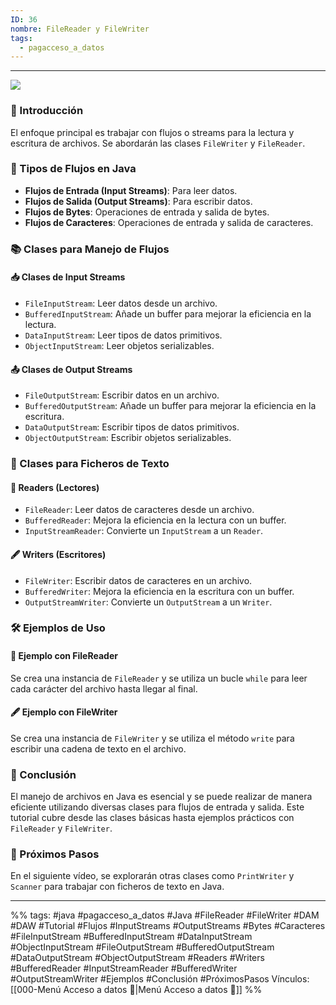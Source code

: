 ```yaml
---
ID: 36
nombre: FileReader y FileWriter
tags:
  - pagacceso_a_datos
---
```

___

![](https://www.youtube.com/watch?v=iuRM-VRgOEM&list=PLG1qdjD__qH6ULjW5iN8E45m5nkaCNbUu&index=175&ab_channel=Aulaenlanube)
### 📖 Introducción
El enfoque principal es trabajar con flujos o streams para la lectura y escritura de archivos. Se abordarán las clases `FileWriter` y `FileReader`.

### 🌊 Tipos de Flujos en Java
- **Flujos de Entrada (Input Streams)**: Para leer datos.
- **Flujos de Salida (Output Streams)**: Para escribir datos.
- **Flujos de Bytes**: Operaciones de entrada y salida de bytes.
- **Flujos de Caracteres**: Operaciones de entrada y salida de caracteres.

### 📚 Clases para Manejo de Flujos
#### 📥 Clases de Input Streams
- `FileInputStream`: Leer datos desde un archivo.
- `BufferedInputStream`: Añade un buffer para mejorar la eficiencia en la lectura.
- `DataInputStream`: Leer tipos de datos primitivos.
- `ObjectInputStream`: Leer objetos serializables.

#### 📤 Clases de Output Streams
- `FileOutputStream`: Escribir datos en un archivo.
- `BufferedOutputStream`: Añade un buffer para mejorar la eficiencia en la escritura.
- `DataOutputStream`: Escribir tipos de datos primitivos.
- `ObjectOutputStream`: Escribir objetos serializables.

### 📝 Clases para Ficheros de Texto
#### 📖 Readers (Lectores)
- `FileReader`: Leer datos de caracteres desde un archivo.
- `BufferedReader`: Mejora la eficiencia en la lectura con un buffer.
- `InputStreamReader`: Convierte un `InputStream` a un `Reader`.

#### 🖋 Writers (Escritores)
- `FileWriter`: Escribir datos de caracteres en un archivo.
- `BufferedWriter`: Mejora la eficiencia en la escritura con un buffer.
- `OutputStreamWriter`: Convierte un `OutputStream` a un `Writer`.

### 🛠 Ejemplos de Uso
#### 📖 Ejemplo con FileReader
Se crea una instancia de `FileReader` y se utiliza un bucle `while` para leer cada carácter del archivo hasta llegar al final.

#### 🖋 Ejemplo con FileWriter
Se crea una instancia de `FileWriter` y se utiliza el método `write` para escribir una cadena de texto en el archivo.

### 🚀 Conclusión
El manejo de archivos en Java es esencial y se puede realizar de manera eficiente utilizando diversas clases para flujos de entrada y salida. Este tutorial cubre desde las clases básicas hasta ejemplos prácticos con `FileReader` y `FileWriter`.

### 📌 Próximos Pasos
En el siguiente vídeo, se explorarán otras clases como `PrintWriter` y `Scanner` para trabajar con ficheros de texto en Java.

___
%%
tags: #java  #pagacceso_a_datos  #Java #FileReader #FileWriter #DAM #DAW #Tutorial #Flujos #InputStreams #OutputStreams #Bytes #Caracteres #FileInputStream #BufferedInputStream #DataInputStream #ObjectInputStream #FileOutputStream #BufferedOutputStream #DataOutputStream #ObjectOutputStream #Readers #Writers #BufferedReader #InputStreamReader #BufferedWriter #OutputStreamWriter #Ejemplos #Conclusión #PróximosPasos
Vínculos:  [[000-Menú Acceso a datos 📃|Menú Acceso a datos 📃]]
%%